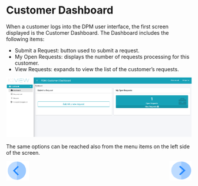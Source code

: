 

# Customer Dashboard

When a customer logs into the DPM user interface, the first screen displayed is the Customer Dashboard. The Dashboard includes the following items:

- Submit a Request: button used to submit a request.
- My Open Requests: displays the number of requests processing for this customer.
- View Requests: expands to view the list of the customer’s requests.

 ![image](/articles/DPM/images/Figure_36_customer_landing_page.png)

The same options can be reached also from the menu items on the left side of the screen.



[![Previous](/articles/DPM/images/Previous.png)](/articles/DPM/04_Customer_Direct_Requests/01_Customer_Direct_Requests_Overview.md)[<img align="right" width="60" height="54" src="/articles/DPM/images/Next.png">](/articles/DPM/04_Customer_Direct_Requests/03_Customer_Direct_Requests_Submit.md)

